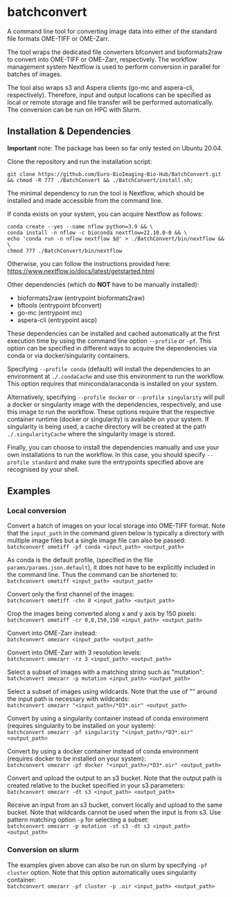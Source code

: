 # batchconvert

A command line tool for converting image data into either of the standard file formats OME-TIFF or OME-Zarr. 

The tool wraps the dedicated file converters bfconvert and bioformats2raw to convert into OME-TIFF or OME-Zarr,
respectively. The workflow management system Nextflow is used to perform conversion in parallel for batches of images. 

The tool also wraps s3 and Aspera clients (go-mc and aspera-cli, respectively). Therefore, input and output locations can 
be specified as local or remote storage and file transfer will be performed automatically. The conversion can be run on 
HPC with Slurm.  

## Installation & Dependencies

**Important** note: The package has been so far only tested on Ubuntu 20.04.

Clone the repository and run the installation script:
```
git clone https://github.com/Euro-BioImaging-Bio-Hub/BatchConvert.git && chmod -R 777 ./BatchConvert && ./BatchConvert/install.sh;
```

The minimal dependency to run the tool is Nextflow, which should be installed and made accessible
from the command line.

If conda exists on your system, you can acquire Nextflow as follows:
```
conda create --yes --name nflow python=3.9 && \
conda install -n nflow -c bioconda nextflow=22.10.0-0 && \
echo 'conda run -n nflow nextflow $@' > ./BatchConvert/bin/nextflow && \
chmod 777 ./BatchConvert/bin/nextflow
```

Otherwise, you can follow the instructions provided here: 
https://www.nextflow.io/docs/latest/getstarted.html

Other dependencies (which do **NOT** have to be manually installed):
- bioformats2raw (entrypoint bioformats2raw)
- bftools (entrypoint bfconvert)
- go-mc (entrypoint mc)
- aspera-cli (entrypoint ascp)

These dependencies can be installed and cached automatically at the first execution time by using the command 
line option ``--profile`` or `-pf`. This option can be specified in different ways to acquire the dependencies
via conda or via docker/singularity containers. 

Specifying ``--profile conda`` (default) will install the dependencies to an 
environment at ``./.condaCache`` and use this environment to run the workflow. This option 
requires that miniconda/anaconda is installed on your system.    

Alternatively, specifying ``--profile docker`` or ``--profile singularity`` will pull a docker or 
singularity image with the dependencies, respectively, and use this image to run the workflow.
These options require that the respective container runtime (docker or singularity) is available on 
your system. If singularity is being used, a cache directory will be created at the path 
``./.singularityCache`` where the singularity image is stored. 

Finally, you can choose to install the dependencies manually and use your own installations to run
the workflow. In this case, you should specify ``--profile standard`` and make sure the entrypoints
specified above are recognised by your shell.  

## Examples

### Local conversion
Convert a batch of images on your local storage into OME-TIFF format. Note that the `input_path`
in the command given below is typically a directory with multiple image files but a single image file
can also be passed:\
`batchconvert ometiff -pf conda <input_path> <output_path>`

As conda is the default profile, (specified in the file `params/params.json.default`), it does not have to be 
explicitly included in the command line. Thus the command can be shortened to:\
`batchconvert ometiff <input_path> <output_path>`

Convert only the first channel of the images:\
`batchconvert ometiff -chn 0 <input_path> <output_path>`

Crop the images being converted along x and y axis by 150 pixels:\
`batchconvert ometiff -cr 0,0,150,150 <input_path> <output_path>`

Convert into OME-Zarr instead:\
`batchconvert omezarr <input_path> <output_path>`

Convert into OME-Zarr with 3 resolution levels:\
`batchconvert omezarr -rz 3 <input_path> <output_path>`

Select a subset of images with a matching string such as "mutation":\
`batchconvert omezarr -p mutation <input_path> <output_path>`

Select a subset of images using wildcards. Note that the use of "" around 
the input path is necessary with wildcards:\
`batchconvert omezarr "<input_path>/*D3*.oir" <output_path>`

Convert by using a singularity container instead of conda environment (requires
singularity to be installed on your system):\
`batchconvert omezarr -pf singularity "<input_path>/*D3*.oir" <output_path>`

Convert by using a docker container instead of conda environment (requires docker
to be installed on your system):\
`batchconvert omezarr -pf docker "<input_path>/*D3*.oir" <output_path>`

Convert and upload the output to an s3 bucket. Note that the output path is 
created relative to the bucket specified in your s3 parameters:\
`batchconvert omezarr -dt s3 <input_path> <output_path>`

Receive an input from an s3 bucket, convert locally and upload to the same bucket.
Note that wildcards cannot be used when the input is from s3. Use pattern matching
option `-p` for selecting a subset:\
`batchconvert omezarr -p mutation -st s3 -dt s3 <input_path> <output_path>`

### Conversion on slurm

The examples given above can also be run on slurm by specifying `-pf cluster` option. 
Note that this option automatically uses singularity container:\
`batchconvert omezarr -pf cluster -p .oir <input_path> <output_path>`







